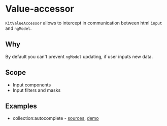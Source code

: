 # Value-accessor

`KitValueAccessor` allows to intercept in communication between html `input` and `ngModel`.


## Why

By default you can't prevent `ngModel` updating, if user inputs new data.


## Scope

* Input components
* Input filters and masks 


## Examples

* collection:autocomplete - [sources](https://github.com/ngx-kit/ngx-kit/tree/master/packages/collection/lib/ui-autocomplete), [demo](http://ngx-kit.com/collection/module/ui-autocomplete)
